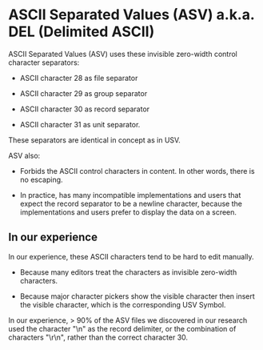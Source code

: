 # ASCII Separated Values (ASV) a.k.a. DEL (Delimited ASCII)

ASCII Separated Values (ASV) uses these invisible zero-width control character separators:

* ASCII character 28 as file separator

* ASCII character 29 as group separator
  
* ASCII character 30 as record separator

* ASCII character 31 as unit separator.

These separators are identical in concept as in USV.

ASV also:

* Forbids the ASCII control characters in content. In other words, there is no escaping.

* In practice, has many incompatible implementations and users that expect the record separator to be a newline character, because the implementations and users prefer to display the data on a screen.
  

## In our experience

In our experience, these ASCII characters tend to be hard to edit manually.

* Because many editors treat the characters as invisible zero-width characters. 

* Because major character pickers show the visible character then insert the visible character, which is the corresponding USV Symbol.

In our experience, > 90% of the ASV files we discovered in our research used the character "\n" as the record delimiter, or the combination of characters "\r\n", rather than the correct character 30.
